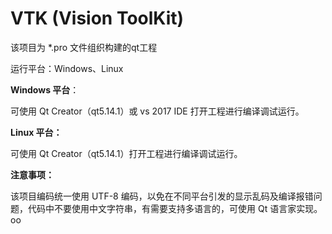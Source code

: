 # VTK (Vision ToolKit)

该项目为 *.pro 文件组织构建的qt工程

运行平台：Windows、Linux

**Windows 平台**：

可使用 Qt Creator（qt5.14.1）或 vs 2017 IDE 打开工程进行编译调试运行。

**Linux 平台：**

可使用 Qt Creator（qt5.14.1）打开工程进行编译调试运行。

**注意事项：**

该项目编码统一使用 UTF-8 编码，以免在不同平台引发的显示乱码及编译报错问题，代码中不要使用中文字符串，有需要支持多语言的，可使用 Qt 语言家实现。
oo
